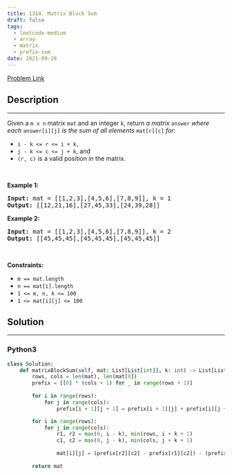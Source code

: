```yaml
---
title: 1314. Matrix Block Sum
draft: false
tags: 
  - leetcode-medium
  - array
  - matrix
  - prefix-sum
date: 2021-09-28
---
```


[Problem Link](https://leetcode.com/problems/matrix-block-sum/)

## Description

---
<p>Given a <code>m x n</code> matrix <code>mat</code> and an integer <code>k</code>, return <em>a matrix</em> <code>answer</code> <em>where each</em> <code>answer[i][j]</code> <em>is the sum of all elements</em> <code>mat[r][c]</code> <em>for</em>:</p>

<ul>
	<li><code>i - k &lt;= r &lt;= i + k,</code></li>
	<li><code>j - k &lt;= c &lt;= j + k</code>, and</li>
	<li><code>(r, c)</code> is a valid position in the matrix.</li>
</ul>

<p>&nbsp;</p>
<p><strong class="example">Example 1:</strong></p>

<pre>
<strong>Input:</strong> mat = [[1,2,3],[4,5,6],[7,8,9]], k = 1
<strong>Output:</strong> [[12,21,16],[27,45,33],[24,39,28]]
</pre>

<p><strong class="example">Example 2:</strong></p>

<pre>
<strong>Input:</strong> mat = [[1,2,3],[4,5,6],[7,8,9]], k = 2
<strong>Output:</strong> [[45,45,45],[45,45,45],[45,45,45]]
</pre>

<p>&nbsp;</p>
<p><strong>Constraints:</strong></p>

<ul>
	<li><code>m ==&nbsp;mat.length</code></li>
	<li><code>n ==&nbsp;mat[i].length</code></li>
	<li><code>1 &lt;= m, n, k &lt;= 100</code></li>
	<li><code>1 &lt;= mat[i][j] &lt;= 100</code></li>
</ul>


## Solution

---
### Python3
``` py title='matrix-block-sum'
class Solution:
    def matrixBlockSum(self, mat: List[List[int]], k: int) -> List[List[int]]:
        rows, cols = len(mat), len(mat[0])
        prefix = [[0] * (cols + 1) for _ in range(rows + 1)]
        
        for i in range(rows):
            for j in range(cols):
                prefix[i + 1][j + 1] = prefix[i + 1][j] + prefix[i][j + 1] - prefix[i][j] + mat[i][j]

        for i in range(rows):
            for j in range(cols):
                r1, r2 = max(0, i - k), min(rows, i + k + 1)
                c1, c2 = max(0, j - k), min(cols, j + k + 1)
                
                mat[i][j] = (prefix[r2][c2] - prefix[r1][c2]) - (prefix[r2][c1] - prefix[r1][c1])
        
        return mat
        
    
```

